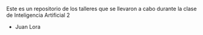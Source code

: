 Este es un repositorio de los talleres que se llevaron a cabo durante la clase de Inteligencia Artificial 2

- Juan Lora
